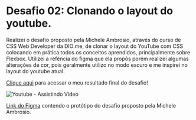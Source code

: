# Desafio 02: Clonando o layout do youtube.

Realizei o desafio proposto pela Michele Ambrosio, através do curso de CSS Web Developer da DIO.me, de clonar o layout do YouTube com CSS colocando em prática todos os conceitos aprendidos, principalmente sobre Flexbox.
Utilizei a refência do figma que ela propôs porém realizei algumas alterações de cor, pois geralmente utilizo no modo escuro e me inspirei no layout do youtube atual.

[Clique aqui](https://joannascm.github.io/trilha-css-desafio-02/) para acessar o meu resultado final do desafio!

![Youtube - Assistindo Vídeo](https://github.com/joannascm/trilha-css-desafio-02/assets/116309057/ed7233ed-4ea5-4116-a8d4-5bfb9c570c1b)

[Link do Figma](https://www.figma.com/design/lrRWUZPKnqMDZrSDJmZxUS/Desafio-de-Flexbox---DIO?m=dev&node-id=1%3A2&t=xWWuEYTV7eRnoJBD-1) contendo o protótipo do desafio proposto pela 
Michele Ambrosio. 
